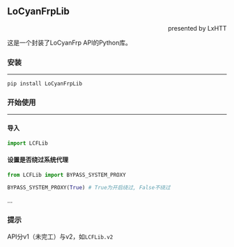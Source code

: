 ## LoCyanFrpLib
<p align="right">presented by LxHTT</p>

这是一个封装了LoCyanFrp API的Python库。

### 安装
___
```command
pip install LoCyanFrpLib
```

### 开始使用  
___
#### 导入  
```python
import LCFLib
```
#### 设置是否绕过系统代理  
```python
from LCFLib import BYPASS_SYSTEM_PROXY

BYPASS_SYSTEM_PROXY(True) # True为开启绕过, False不绕过
```
...

### 提示
API分v1（未完工）与v2，如`LCFLib.v2`